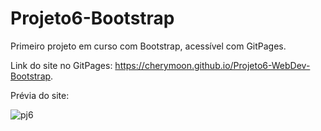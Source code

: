 # Projeto6-Bootstrap
Primeiro projeto em curso com Bootstrap, acessível com GitPages.

Link do site no GitPages: https://cherymoon.github.io/Projeto6-WebDev-Bootstrap.

Prévia do site: 

![pj6](https://user-images.githubusercontent.com/47941429/75641662-bf32c480-5c17-11ea-93e5-178d0c2553a3.png)
